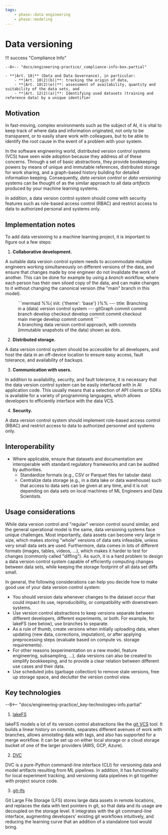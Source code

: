 ```yaml
---
tags:
    - phase::data engineering
    - phase::modeling
---
```


# Data versioning

!!! success "Compliance Info"

    --8<-- "docs/engineering-practice/_compliance-info-box.partial"

    - **|Art. 10|** (Data and Data Governance), in particular:
        - **|Art. 10(2)(b)|**: tracking the origin of data,
        - **|Art. 10(2)(e)|**: assessment of availability, quantity and suitability of the data sets, and
        - **|Art. 12(2)(a)|**: Identifying used datasets (training and reference data) by a unique identifier

## Motivation

In fast-moving, complex environments such as the subject of AI, it is vital to keep track of where data and information originated,
not only to be transparent, or to easily share work with colleagues, but to be able to identify the root cause in the event of a problem with your system.

In the software engineering world, distributed version control systems (VCS) have seen wide adoption because they address all of these concerns.
Through a set of basic abstractions, they provide bookkeeping powers by means of unique and immutable references, distributed storage for work sharing, and a graph-based history building for detailed information keeping.
Consequently, _data version control_ or _data versioning_ systems can be thought of as the similar approach to all data _artifacts_ produced by your machine learning systems.

In addition, a data version control system should come with security features such as role-based access control (RBAC) and restrict access to data to authorized personal and systems only.

## Implementation notes

To add data versioning to a machine learning project, it is important to figure out a few steps:

1. **Collaborative development.**

A suitable data version control system needs to accommodate multiple engineers working simultaneously on different versions of the data, and ensure that changes made by one engineer do not invalidate the work of another.
This can be done for example by using a _branch_ workflow, where each person has their own siloed copy of the data, and can make changes to it without changing the canonical version (the "main" branch in this model).

<figure markdown="span">
```mermaid
%%{ init: {'theme': 'base'} }%%
---
title: Branching in a (data) version control system
---
gitGraph
   commit
   commit
   branch develop
   checkout develop
   commit
   commit
   checkout main
   merge develop
   commit
   commit
```
  <figcaption>A branching data version control approach, with commits (immutable snapshots of the data) shown as dots.</figcaption>
</figure>


2. **Distributed storage.**

A data version control system should be accessible for all developers, and host the data in an off-device location to ensure easy access, fault tolerance, and availability of backups.

3. **Communication with users.**

In addition to availability, security, and fault tolerance, it is necessary that the data version control system can be easily interfaced with in AI application code.
This usually means that a selection of API clients or SDKs is available for a variety of programming languages, which allows developers to efficiently interface with the data VCS.

4. **Security.**

A data version control system should implement role-based access control (RBAC) and restrict access to data to authorized personnel and systems only.

## Interoperability

-   Where applicable, ensure that datasets and documentation are interoperable with standard regulatory frameworks and can be audited by authorities.
    -   Standardize formats (e.g., CSV or Parquet files for tabular data)
    -   Centralize data storage (e.g., in a data lake or data warehouse) such that access to data sets can be given at any time, and it is not depending on data sets on local machines of ML Engineers and Data Scientists.

## Usage considerations

While data version control and "regular" version control sound similar, and the general operational model is the same, data versioning systems face unique challenges.
Most importantly, data assets can become very large in size, which makes storing "whole" versions of data sets infeasible, unless very small data sets are used.
Furthermore, data comes in lots of different formats (images, tables, videos, ...), which makes it harder to test for changes (commonly called "diffing").
As such, it is a hard problem to design a data version control system capable of efficiently computing changes between data sets, while keeping the storage footprint of all data set diffs small.

In general, the following considerations can help you decide how to make good use of your data version control system:

* You should version data whenever changes to the dataset occur that could impact its use, reproducibility, or compatibility with downstream systems.
* Use version control abstractions to keep versions separate between different developers, different experiments, or both. For example, for lakeFS (see below), use branches to separate.
* As a rule of thumb, create versions when initially uploading data, when updating (new data, corrections, imputation), or after applying preprocessing steps (evaluate based on compute vs. storage requirements).
* For other reasons (experimentation on a new model, feature engineering, subsampling, ...), data versions can also be created to simplify bookkeeping, and to provide a clear relation between different use cases and their data.
* Use scheduled jobs (garbage collection) to remove stale versions, free up storage space, and declutter the version control view.

## Key technologies

--8<-- "docs/engineering-practice/_key-technologies-info.partial"

1. [lakeFS](https://lakefs.io)

lakeFS models a lot of its version control abstractions like the [git VCS](https://git-scm.com/) tool.
It builds a linear history on commits, separates different avenues of work with branches, allows annotating data with tags, and also has supported for a merge workflow.
It can be set up on either local storage or a cloud storage bucket of one of the larger providers (AWS, GCP, Azure).

2. [DVC](https://dvc.org/)

DVC is a pure-Python command-line interface (CLI) for versioning data and model artifacts resulting from ML pipelines.
In addition, it has functionality for local experiment tracking, and versioning data pipelines in git together with project source code.

3. [git-lfs](https://git-lfs.com)

Git Large File Storage (LFS) stores large data assets in remote locations, and replaces the data with text pointers in git, so that data and its usage are decoupled on the storage level.
It integrates with the git command-line interface, augmenting developers' existing git workflows intuitively, and reducing the learning curve that an addition of a standalone tool would bring.
